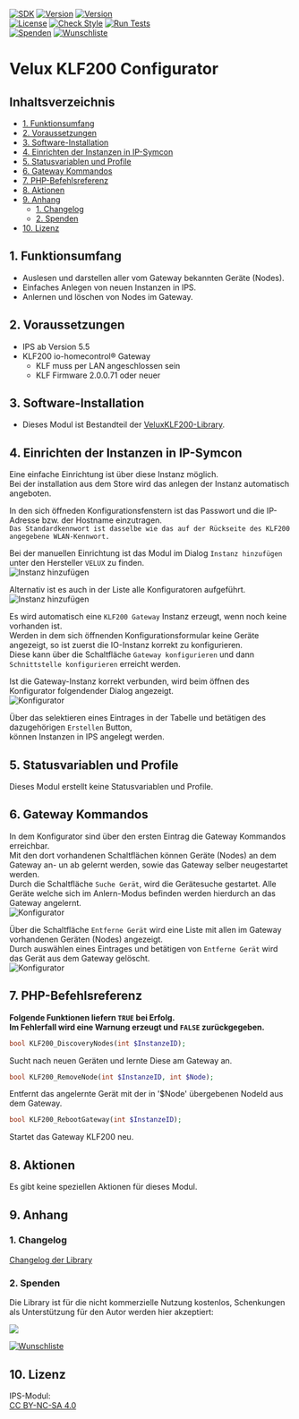 [![SDK](https://img.shields.io/badge/Symcon-PHPModul-red.svg?style=flat-square)](https://www.symcon.de/service/dokumentation/entwicklerbereich/sdk-tools/sdk-php/)
[![Version](https://img.shields.io/badge/Modul%20Version-0.80-blue.svg?style=flat-square)](https://community.symcon.de/t/modul-velux-klf200/50429)
[![Version](https://img.shields.io/badge/Symcon%20Version-5.5%20%3E-green.svg?style=flat-square)](https://www.symcon.de/service/dokumentation/installation/migrationen/v54-v55-q4-2020/)  
[![License](https://img.shields.io/badge/License-CC%20BY--NC--SA%204.0-green.svg?style=flat-square)](https://creativecommons.org/licenses/by-nc-sa/4.0/)
[![Check Style](https://github.com/Nall-chan/VeluxKLF200/workflows/Check%20Style/badge.svg)](https://github.com/Nall-chan/VeluxKLF200/actions) [![Run Tests](https://github.com/Nall-chan/VeluxKLF200/workflows/Run%20Tests/badge.svg)](https://github.com/Nall-chan/VeluxKLF200/actions)  
[![Spenden](https://www.paypalobjects.com/de_DE/DE/i/btn/btn_donate_SM.gif)](#3-spenden)
[![Wunschliste](https://img.shields.io/badge/Wunschliste-Amazon-ff69fb.svg)](#3-spenden)  

# Velux KLF200 Configurator  <!-- omit in toc -->

## Inhaltsverzeichnis <!-- omit in toc -->

- [1. Funktionsumfang](#1-funktionsumfang)
- [2. Voraussetzungen](#2-voraussetzungen)
- [3. Software-Installation](#3-software-installation)
- [4. Einrichten der Instanzen in IP-Symcon](#4-einrichten-der-instanzen-in-ip-symcon)
- [5. Statusvariablen und Profile](#5-statusvariablen-und-profile)
- [6. Gateway Kommandos](#6-gateway-kommandos)
- [7. PHP-Befehlsreferenz](#7-php-befehlsreferenz)
- [8. Aktionen](#8-aktionen)
- [9. Anhang](#9-anhang)
  - [1. Changelog](#1-changelog)
  - [2. Spenden](#2-spenden)
- [10. Lizenz](#10-lizenz)


## 1. Funktionsumfang

 - Auslesen und darstellen aller vom Gateway bekannten Geräte (Nodes).  
 - Einfaches Anlegen von neuen Instanzen in IPS.  
 - Anlernen und löschen von Nodes im Gateway.  

## 2. Voraussetzungen

 - IPS ab Version 5.5  
 - KLF200 io-homecontrol® Gateway  
    - KLF muss per LAN angeschlossen sein  
    - KLF Firmware 2.0.0.71 oder neuer  

## 3. Software-Installation

* Dieses Modul ist Bestandteil der [VeluxKLF200-Library](../README.md#3-software-installation).  
  
## 4. Einrichten der Instanzen in IP-Symcon

Eine einfache Einrichtung ist über diese Instanz möglich.  
Bei der installation aus dem Store wird das anlegen der Instanz automatisch angeboten.  

In den sich öffneden Konfigurationsfenstern ist das Passwort und die IP-Adresse bzw. der Hostname einzutragen.  
``Das Standardkennwort ist dasselbe wie das auf der Rückseite des KLF200 angegebene WLAN-Kennwort.``  

Bei der manuellen Einrichtung ist das Modul im Dialog `Instanz hinzufügen` unter den Hersteller `VELUX` zu finden.  
![Instanz hinzufügen](../imgs/instanzen.png)  

Alternativ ist es auch in der Liste alle Konfiguratoren aufgeführt.  
![Instanz hinzufügen](../imgs/instanzen_configurator.png)  

Es wird automatisch eine `KLF200 Gateway` Instanz erzeugt, wenn noch keine vorhanden ist.  
Werden in dem sich öffnenden Konfigurationsformular keine Geräte angezeigt, so ist zuerst die IO-Instanz korrekt zu konfigurieren.  
Diese kann über die Schaltfläche `Gateway konfigurieren` und dann `Schnittstelle konfigurieren` erreicht werden.  

Ist die Gateway-Instanz korrekt verbunden, wird beim öffnen des Konfigurator folgendender Dialog angezeigt.  
![Konfigurator](../imgs/conf_configurator.png)  

Über das selektieren eines Eintrages in der Tabelle und betätigen des dazugehörigen `Erstellen` Button,  
können Instanzen in IPS angelegt werden.  

## 5. Statusvariablen und Profile

Dieses Modul erstellt keine Statusvariablen und Profile.  

## 6. Gateway Kommandos

In dem Konfigurator sind über den ersten Eintrag die Gateway Kommandos erreichbar.  
Mit den dort vorhandenen Schaltflächen können Geräte (Nodes) an dem Gateway an- un ab gelernt werden, sowie das Gateway selber neugestartet werden.  
Durch die Schaltfläche `Suche Gerät`, wird die Gerätesuche gestartet. Alle Geräte welche sich im Anlern-Modus befinden werden hierdurch an das Gateway angelernt.  
![Konfigurator](../imgs/conf_configurator1.png)  

Über die Schaltfläche `Entferne Gerät` wird eine Liste mit allen im Gateway vorhandenen Geräten (Nodes) angezeigt.  
Durch auswählen eines Eintrages und betätigen von `Entferne Gerät` wird das Gerät aus dem Gateway gelöscht.  
![Konfigurator](../imgs/conf_configurator2.png)  

## 7. PHP-Befehlsreferenz

**Folgende Funktionen liefern `TRUE` bei Erfolg.  
Im Fehlerfall wird eine Warnung erzeugt und `FALSE` zurückgegeben.**  

```php
bool KLF200_DiscoveryNodes(int $InstanzeID);
```
Sucht nach neuen Geräten und lernte Diese am Gateway an.  

```php
bool KLF200_RemoveNode(int $InstanzeID, int $Node);
```
Entfernt das angelernte Gerät mit der in '$Node' übergebenen NodeId aus dem Gateway.    

```php
bool KLF200_RebootGateway(int $InstanzeID);
```
Startet das Gateway KLF200 neu.  


## 8. Aktionen

Es gibt keine speziellen Aktionen für dieses Modul.  

## 9. Anhang

### 1. Changelog

[Changelog der Library](../README.md#2-changelog)

### 2. Spenden

  Die Library ist für die nicht kommerzielle Nutzung kostenlos, Schenkungen als Unterstützung für den Autor werden hier akzeptiert:  

<a href="https://www.paypal.com/donate?hosted_button_id=G2SLW2MEMQZH2" target="_blank"><img src="https://www.paypalobjects.com/de_DE/DE/i/btn/btn_donate_LG.gif" border="0" /></a>

[![Wunschliste](https://img.shields.io/badge/Wunschliste-Amazon-ff69fb.svg)](https://www.amazon.de/hz/wishlist/ls/YU4AI9AQT9F?ref_=wl_share) 


## 10. Lizenz

  IPS-Modul:  
  [CC BY-NC-SA 4.0](https://creativecommons.org/licenses/by-nc-sa/4.0/)  
  